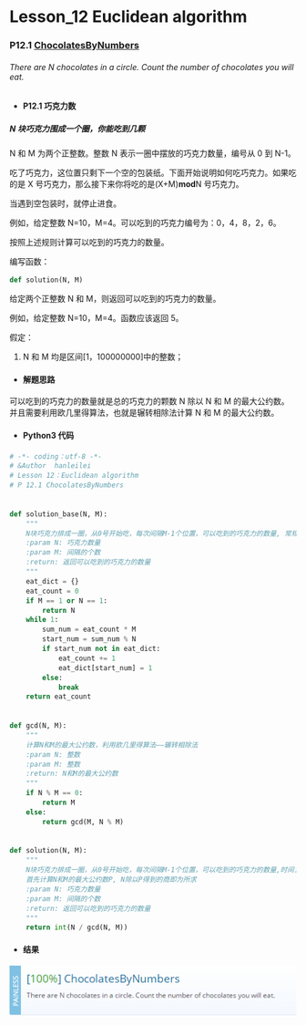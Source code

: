 # Lesson_12 Euclidean algorithm

### P12.1 [ChocolatesByNumbers](https://app.codility.com/programmers/lessons/12-euclidean_algorithm/chocolates_by_numbers/)

###### There are N chocolates in a circle. Count the number of chocolates you will eat.

- #### P12.1 巧克力数

##### N 块巧克力围成一个圈，你能吃到几颗

N 和 M 为两个正整数。整数 N 表示一圈中摆放的巧克力数量，编号从 0 到 N-1。

吃了巧克力，这位置只剩下一个空的包装纸。下面开始说明如何吃巧克力。如果吃的是 X 号巧克力，那么接下来你将吃的是(X+M)**mod**N 号巧克力。

当遇到空包装时，就停止进食。

例如，给定整数 N=10，M=4。可以吃到的巧克力编号为：0，4，8，2，6。

按照上述规则计算可以吃到的巧克力的数量。

编写函数：

```python
def solution(N, M)
```

给定两个正整数 N 和 M，则返回可以吃到的巧克力的数量。

例如，给定整数 N=10，M=4。函数应该返回 5。

假定：

1. N 和 M 均是区间[1，100000000]中的整数；

- #### 解题思路

可以吃到的巧克力的数量就是总的巧克力的颗数 N 除以 N 和 M 的最大公约数。并且需要利用欧几里得算法，也就是辗转相除法计算 N 和 M 的最大公约数。

- #### Python3 代码

```python
# -*- coding：utf-8 -*-
# &Author  hanleilei
# Lesson 12：Euclidean algorithm
# P 12.1 ChocolatesByNumbers


def solution_base(N, M):
    """
    N块巧克力排成一圈，从0号开始吃，每次间隔M-1个位置，可以吃到的巧克力的数量, 常规方法
    :param N: 巧克力数量
    :param M: 间隔的个数
    :return: 返回可以吃到的巧克力的数量
    """
    eat_dict = {}
    eat_count = 0
    if M == 1 or N == 1:
        return N
    while 1:
        sum_num = eat_count * M
        start_num = sum_num % N
        if start_num not in eat_dict:
            eat_count += 1
            eat_dict[start_num] = 1
        else:
            break
    return eat_count


def gcd(N, M):
    """
    计算N和M的最大公约数，利用欧几里得算法——辗转相除法
    :param N: 整数
    :param M: 整数
    :return: N和M的最大公约数
    """
    if N % M == 0:
        return M
    else:
        return gcd(M, N % M)


def solution(N, M):
    """
    N块巧克力排成一圈，从0号开始吃，每次间隔M-1个位置，可以吃到的巧克力的数量,时间复杂度O(log(N + M))
    首先计算N和M的最大公约数P, N除以P得到的商即为所求
    :param N: 巧克力数量
    :param M: 间隔的个数
    :return: 返回可以吃到的巧克力的数量
    """
    return int(N / gcd(N, M))
```

- #### 结果

![image](https://github.com/hanleilei/codility_lession/blob/master/L12_Euclidean%20algorithm/12.1.png)
